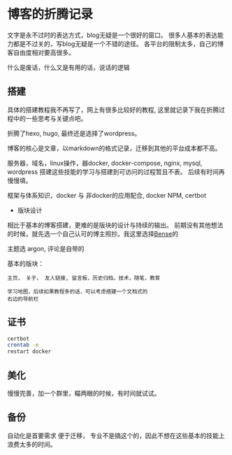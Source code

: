 
# 博客的折腾记录

文字是永不过时的表达方式，blog无疑是一个很好的窗口。
很多人基本的表达能力都是不过关的，写blog无疑是一个不错的途径。
各平台的限制太多，自己的博客自由度相对要高很多。

什么是废话，什么又是有用的话，说话的逻辑
## 搭建

具体的搭建教程我不再写了，网上有很多比较好的教程, 这里就记录下我在折腾过程中的一些思考与关键点吧。

折腾了hexo, hugo, 最终还是选择了wordpress。

博客的核心是文章，以markdown的格式记录，迁移到其他的平台成本都不高。

服务器，域名，linux操作，器docker, docker-compose, nginx, mysql, wordpress 搭建这些技能的学习与搭建到可访问的过程暂且不表。
后续有时间再慢慢填。

框架与体系知识，docker 与 非docker的应用配合, docker NPM, certbot

- 版块设计

相比于基本的博客搭建，更难的是版块的设计与持续的输出。
前期没有其他想法的时候，就先选一个自己认可的博主照抄。我这里选择[Bense](https://blognas.hwb0307.com/)的

主题选 argon, 评论是自带的

基本的版块：

	主页， 关于， 友人链接, 留言板，历史归档，技术，随笔，教育

	学习地图，后续如果教程多的话，可以考虑搭建一个文档式的
	右边的导航栏

## 证书

```sh
certbot 
crontab -e 
restart docker
```


## 美化

慢慢完善，加一个群里，瞄两眼的时候，有时间就试试。

## 备份

自动化是首要需求
便于迁移， 专业不是搞这个的，因此不想在这些基本的技能上浪费太多的时间。

